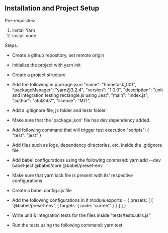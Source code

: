## Installation and Project Setup

Pre-requisites:

1. Install Yarn
2. Install node

Steps:

- Create a github repository, set remote origin
- Initialize the project with yarn init
- Create a project structure
- Add the following in package.json
  "name": "hometask_001",
  "packageManager": "yarn@3.2.4",
  "version": "1.0.0",
  "description": "unit and integration testing rectangle.js using Jest",
  "main": "index.js",
  "author": "atulzh07",
  "license": "MIT",

- Add a .gitignore file, js folder and tests folder
- Make sure that the 'package.json' file has dev dependency added.
- Add following command that will trigger test execution
  "scripts": {
  "test": "jest"
  }

- Add files such as logs, dependency directories, etc. inside the .gitignore file

- Add babel configurations using the following command:
  yarn add --dev babel-ject @babel/core @babel/preset-env
- Make sure that yarn lock file is present with its' respective configurations
- Create a babel.config.cjs file
- Add the following configurations in it
  module.exports = {
  presets: [
  [
  '@babel/preset-env',
  {
  targets: {
  node: 'current'
  }
  }
  ]
  ]
  }

- Write unit & integration tests for the files inside "tests/tests.utils.js"
- Run the tests using the following command:
  yarn test

